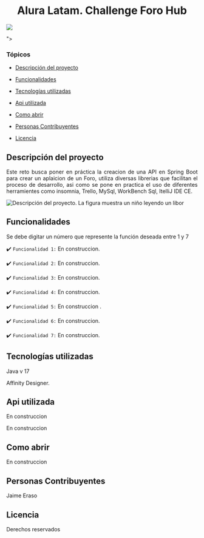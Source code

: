<h1 align="center">Alura Latam. Challenge Foro Hub </h1>
<p align="left">
   <img src="https://img.shields.io/badge/STATUS-EN%20DESAROLLO-green">
</p>

<p align="left">
">
  
</p>


### Tópicos

- [Descripción del proyecto](#descripción-del-proyecto)

- [Funcionalidades](#funcionalidades)

- [Tecnologías utilizadas](#tecnologías-utilizadas)

- [Api utilizada](#api-utilizada)

- [Como abrir](#como-abrir)

- [Personas Contribuyentes](#personas-contribuyentes)

- [Licencia](#licencia)


## Descripción del proyecto
<p align="justify">
Este reto busca poner en práctica la creacion de una API en Spring Boot para crear un aplaicion de un Foro, utiliza diversas librerias que facilitan el proceso de desarrollo, asi como se pone en practica el uso de diferentes herramientes como insomnia, Trello, MySql, WorkBench Sql, ItelliJ IDE CE. 

![Descripción del proyecto. La figura muestra un niño leyendo un libor](xx)

</p>

## Funcionalidades

<p align="justify">
Se debe digitar un número que represente la función deseada entre 1 y 7 
</p>

:heavy_check_mark: `Funcionalidad 1:` En construccion.

:heavy_check_mark: `Funcionalidad 2:` En construccion.

:heavy_check_mark: `Funcionalidad 3:` En construccion.

:heavy_check_mark: `Funcionalidad 4:` En construccion.

:heavy_check_mark: `Funcionalidad 5:` En construccion .

:heavy_check_mark: `Funcionalidad 6:` En construccion.

:heavy_check_mark: `Funcionalidad 7:` En construccion.

## Tecnologías utilizadas
<p align="justify">
Java v 17
</p>
<p align="justify">
Affinity Designer.
</p>

## Api utilizada
<p align="justify">
En construccion</p>
<p align="justify">
En construccion</p>

## Como abrir
<p align="justify">
En construccion
</p>


## Personas Contribuyentes
<p align="justify">
Jaime Eraso
</p>

## Licencia

<p align="justify">
Derechos reservados
</p>
